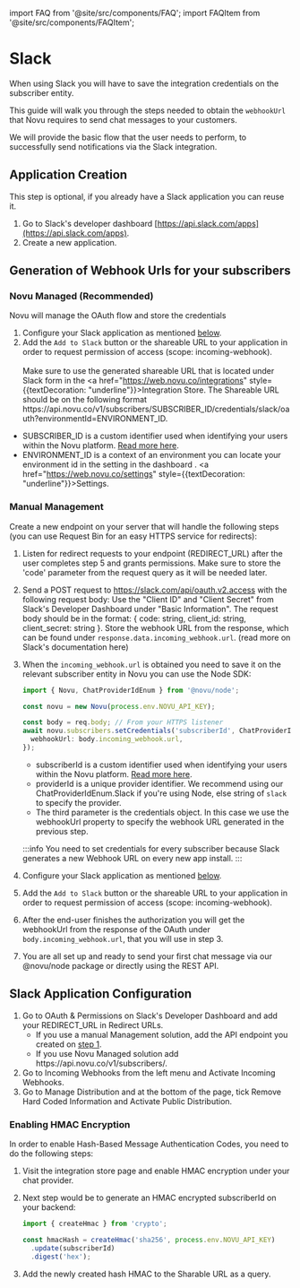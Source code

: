 import FAQ from '@site/src/components/FAQ';
import FAQItem from '@site/src/components/FAQItem';

# Slack

When using Slack you will have to save the integration credentials on the subscriber entity.

This guide will walk you through the steps needed to obtain the `webhookUrl` that Novu requires to send chat messages to your customers.

We will provide the basic flow that the user needs to perform, to successfully send notifications via the Slack integration.

## Application Creation

This step is optional, if you already have a Slack application you can reuse it.

1. Go to Slack's developer dashboard [https://api.slack.com/apps](https://api.slack.com/apps).
2. Create a new application.

## Generation of Webhook Urls for your subscribers

### Novu Managed (Recommended)

Novu will manage the OAuth flow and store the credentials

1. Configure your Slack application as mentioned [below](/channels/chat/slack#slack-application-configuration).
2. Add the `Add to Slack` button or the shareable URL to your application in order to request permission of access (scope: incoming-webhook).
   <br/>  
   Make sure to use the generated shareable URL that is located under Slack form in the <a href="https://web.novu.co/integrations" style={{textDecoration: "underline"}}>Integration Store</a>.
   The Shareable URL should be on the following format https:<span/>//api.novu.co/v1/subscribers/SUBSCRIBER_ID/credentials/slack/oauth?environmentId=ENVIRONMENT_ID. <br/>

- SUBSCRIBER_ID is a custom identifier used when identifying your users within the Novu platform. [Read more here](/platform/subscribers). <br/>
- ENVIRONMENT_ID is a context of an environment you can locate your environment id in the setting in the dashboard . <a href="https://web.novu.co/settings" style={{textDecoration: "underline"}}>Settings</a>.

### Manual Management

<FAQ>
<FAQItem title="Instructions on configuring https server">

Create a new endpoint on your server that will handle the following steps (you can use Request Bin for an easy HTTPS service for redirects):

1. Listen for redirect requests to your endpoint (REDIRECT_URL) after the user completes step 5 and grants permissions. Make sure to store the 'code' parameter from the request query as it will be needed later.
2. Send a POST request to <https://slack.com/api/oauth.v2.access> with the following request body:
   Use the "Client ID" and "Client Secret" from Slack's Developer Dashboard under "Basic Information". The request body should be in the format: { code: string, client_id: string, client_secret: string }.
   Store the webhook URL from the response, which can be found under `response.data.incoming_webhook.url`.
   (read more on Slack's documentation here)
3. When the `incoming_webhook.url` is obtained you need to save it on the relevant subscriber entity in Novu you can use the Node SDK:

   ```typescript
   import { Novu, ChatProviderIdEnum } from '@novu/node';

   const novu = new Novu(process.env.NOVU_API_KEY);

   const body = req.body; // From your HTTPS listener
   await novu.subscribers.setCredentials('subscriberId', ChatProviderIdEnum., {
     webhookUrl: body.incoming_webhook.url,
   });
   ```

   - subscriberId is a custom identifier used when identifying your users within the Novu platform. [Read more here](/platform/subscribers).
   - providerId is a unique provider identifier. We recommend using our ChatProviderIdEnum.Slack if you're using Node, else string of `slack` to specify the provider.
   - The third parameter is the credentials object. In this case we use the webhookUrl property to specify the webhook URL generated in the previous step.

   :::info
   You need to set credentials for every subscriber because Slack generates a new Webhook URL on every new app install.
   :::

4. Configure your Slack application as mentioned [below](/channels/chat/slack#slack-application-configuration).
5. Add the `Add to Slack` button or the shareable URL to your application in order to request permission of access (scope: incoming-webhook).
6. After the end-user finishes the authorization you will get the webhookUrl from the response of the OAuth under `body.incoming_webhook.url`, that you will use in step 3.
7. You are all set up and ready to send your first chat message via our @novu/node package or directly using the REST API.

</FAQItem>
</FAQ>

## Slack Application Configuration

1. Go to OAuth & Permissions on Slack's Developer Dashboard and add your REDIRECT_URL in Redirect URLs.
   - If you use a manual Management solution, add the API endpoint you created on [step 1](/channels/chat/slack#manual-manage).
   - If you use Novu Managed solution add https:<span/>//api.novu.co/v1/subscribers/.
2. Go to Incoming Webhooks from the left menu and Activate Incoming Webhooks.
3. Go to Manage Distribution and at the bottom of the page, tick Remove Hard Coded Information and Activate Public Distribution.

### Enabling HMAC Encryption

In order to enable Hash-Based Message Authentication Codes, you need to do the following steps:

1. Visit the integration store page and enable HMAC encryption under your chat provider.
2. Next step would be to generate an HMAC encrypted subscriberId on your backend:

   ```ts
   import { createHmac } from 'crypto';

   const hmacHash = createHmac('sha256', process.env.NOVU_API_KEY)
     .update(subscriberId)
     .digest('hex');
   ```

3. Add the newly created hash HMAC to the Sharable URL as a query.
